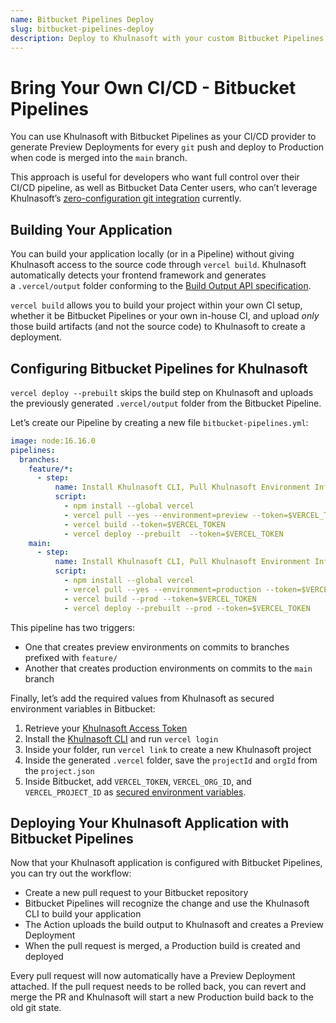 ```yaml
---
name: Bitbucket Pipelines Deploy
slug: bitbucket-pipelines-deploy
description: Deploy to Khulnasoft with your custom Bitbucket Pipelines CI/CD.
---
```


# Bring Your Own CI/CD - Bitbucket Pipelines

You can use Khulnasoft with Bitbucket Pipelines as your CI/CD provider to generate Preview Deployments for every `git` push and deploy to Production when code is merged into the `main` branch.

This approach is useful for developers who want full control over their CI/CD pipeline, as well as Bitbucket Data Center users, who can’t leverage Khulnasoft’s [zero-configuration git integration](https://vercel.com/docs/concepts/git/vercel-for-bitbucket) currently.

## Building Your Application

You can build your application locally (or in a Pipeline) without giving Khulnasoft access to the source code through `vercel build`. Khulnasoft automatically detects your frontend framework and generates a `.vercel/output` folder conforming to the [Build Output API specification](https://vercel.com/blog/build-output-api).

`vercel build` allows you to build your project within your own CI setup, whether it be Bitbucket Pipelines or your own in-house CI, and upload _only_ those build artifacts (and not the source code) to Khulnasoft to create a deployment.

## Configuring Bitbucket Pipelines for Khulnasoft

`vercel deploy --prebuilt` skips the build step on Khulnasoft and uploads the previously generated `.vercel/output` folder from the Bitbucket Pipeline.

Let’s create our Pipeline by creating a new file `bitbucket-pipelines.yml`:

```yaml
image: node:16.16.0
pipelines:
  branches:
    feature/*:
      - step:
          name: Install Khulnasoft CLI, Pull Khulnasoft Environment Information, Build Project Artifacts and Deploy Project Artifacts to Khulnasoft
          script:
            - npm install --global vercel
            - vercel pull --yes --environment=preview --token=$VERCEL_TOKEN
            - vercel build --token=$VERCEL_TOKEN
            - vercel deploy --prebuilt  --token=$VERCEL_TOKEN
    main:
      - step:
          name: Install Khulnasoft CLI, Pull Khulnasoft Environment Information, Build Project Artifacts and Deploy Project Artifacts to Khulnasoft
          script:
            - npm install --global vercel
            - vercel pull --yes --environment=production --token=$VERCEL_TOKEN
            - vercel build --prod --token=$VERCEL_TOKEN
            - vercel deploy --prebuilt --prod --token=$VERCEL_TOKEN
```

This pipeline has two triggers:

- One that creates preview environments on commits to branches prefixed with `feature/`
- Another that creates production environments on commits to the `main` branch

Finally, let’s add the required values from Khulnasoft as secured environment variables in Bitbucket:

1. Retrieve your [Khulnasoft Access Token](https://vercel.com/support/articles/how-do-i-use-a-vercel-api-access-token)
2. Install the [Khulnasoft CLI](https://vercel.com/cli) and run `vercel login`
3. Inside your folder, run `vercel link` to create a new Khulnasoft project
4. Inside the generated `.vercel` folder, save the `projectId` and `orgId` from the `project.json`
5. Inside Bitbucket, add `VERCEL_TOKEN`, `VERCEL_ORG_ID`, and `VERCEL_PROJECT_ID` as [secured environment variables](https://support.atlassian.com/bitbucket-cloud/docs/variables-and-secrets/).

## Deploying Your Khulnasoft Application with Bitbucket Pipelines

Now that your Khulnasoft application is configured with Bitbucket Pipelines, you can try out the workflow:

- Create a new pull request to your Bitbucket repository
- Bitbucket Pipelines will recognize the change and use the Khulnasoft CLI to build your application
- The Action uploads the build output to Khulnasoft and creates a Preview Deployment
- When the pull request is merged, a Production build is created and deployed

Every pull request will now automatically have a Preview Deployment attached. If the pull request needs to be rolled back, you can revert and merge the PR and Khulnasoft will start a new Production build back to the old git state.
